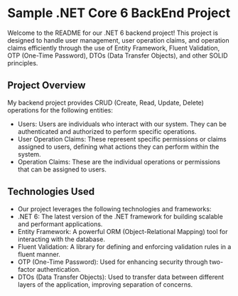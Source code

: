 # Sample .NET Core 6 BackEnd Project
Welcome to the README for our .NET 6 backend project! This project is designed to handle user management, user operation claims, and operation claims efficiently through the use of Entity Framework, Fluent Validation, OTP (One-Time Password), DTOs (Data Transfer Objects), and other SOLID principles.


## Project Overview

My backend project provides CRUD (Create, Read, Update, Delete) operations for the following entities:

*  Users: Users are individuals who interact with our system. They can be authenticated and authorized to perform specific operations.
*  User Operation Claims: These represent specific permissions or claims assigned to users, defining what actions they can perform within the system.
* Operation Claims: These are the individual operations or permissions that can be assigned to users.

## Technologies Used
* Our project leverages the following technologies and frameworks:
* .NET 6: The latest version of the .NET framework for building scalable and performant applications.
* Entity Framework: A powerful ORM (Object-Relational Mapping) tool for interacting with the database.
* Fluent Validation: A library for defining and enforcing validation rules in a fluent manner.
* OTP (One-Time Password): Used for enhancing security through two-factor authentication.
* DTOs (Data Transfer Objects): Used to transfer data between different layers of the application, improving separation of concerns.
